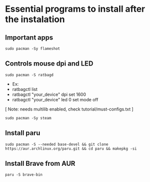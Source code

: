 # Essential programs to install after the instalation

## Important apps

```
sudo pacman -Sy flameshot
```

## Controls mouse dpi and LED

```
sudo pacman -S ratbagd
```

- Ex:
- ratbagctl list
- ratbagctl "your_device" dpi set 1600
- ratbagctl "your_device" led 0 set mode off

[ Note: needs multilib enabled, check tutorial/must-configs.txt ]

```
sudo pacman -Sy steam
```

## Install paru

```
sudo pacman -S --needed base-devel && git clone https://aur.archlinux.org/paru.git && cd paru && makepkg -si
```

## Install Brave from AUR

```
paru -S brave-bin
```

